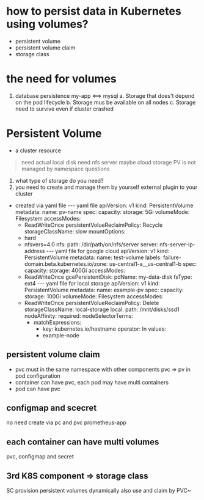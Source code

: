 # how to persist data in Kubernetes using volumes?
- persistent volume
- persistent volume claim
- storage class


# the need for volumes
1. database persistence
my-app  <==> mysql
a. Storage that does't depend on the pod lifecycle
b. Storage mus be available on all nodes
c. Storage need to survive even if cluster crashed


# Persistent Volume
- a cluster resource
> need actual local disk
> need nfs server maybe
> cloud storage
> PV is not managed by namespace
questions
1. what type of storage do you need?
2. you need to create and manage them by yourself
external plugin to your cluster
- created via yaml file
--- yaml file
apiVersion: v1
kind: PersistentVolume
metadata:
  name: pv-name
spec:
  capacity:
    storage: 5Gi
  volumeMode: Filesystem
  accessModes:
    - ReadWriteOnce
  persistentVolueReclaimPolicy: Recycle
  storageClassName: slow
  mountOptions:
    - hard
    - nfsvers=4.0
  nfs:
    path: /dir/path/on/nfs/server
    server: nfs-server-ip-address
--- yaml file for google cloud
apiVersion: v1
kind: PersistentVolume
metadata:
  name: test-volume
  labels:
    failure-domain.beta.kubernetes.io/zone: us-central1-a__us-central1-b
spec:
  capacity:
    storage: 400Gi
  accessModes:
    - ReadWriteOnce
  gcePersistentDisk:
    pdName: my-data-disk
    fsType: ext4
--- yaml file for local storage
apiVersion: v1
kind: PersistentVolume
metadata:
  name: example-pv
spec:
  capacity:
    storage: 100Gi
  volumeMode: Filesystem
  accessModes:
    - ReadWriteOnce
  persistentVolueReclaimPolicy: Delete
  storageClassName: local-storage
  local:
    path: /mnt/disks/ssd1
  nodeAffinity:
    required:
      nodeSelectorTerms:
      - matchExpressions:
        - key: kubernetes.io/hostname
        operator: In
        values:
        - example-node


## persistent volume claim
- pvc must in the same namespace with other components
pvc => pv
in pod configuration
- container can have pvc, each pod may have multi containers
- pod can have pvc

## configmap and scecret
no need create via pc and pvc
prometheus-app

## each container can have multi volumes
pvc, configmap and secret

## 3rd K8S component => storage class
SC provision persistent volumes dynamically
also use and claim by PVC~
